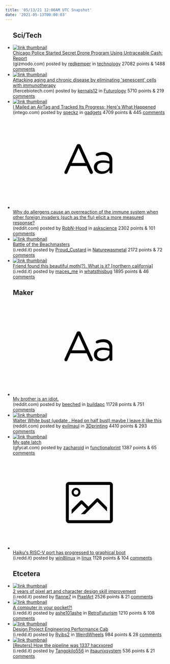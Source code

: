 ```yaml
---
title: '05/13/21 12:00AM UTC Snapshot'
date: '2021-05-13T00:00:03'
---
```

<ul>
<h2>Sci/Tech</h2>

<li><a href='https://gizmodo.com/chicago-police-started-secret-drone-program-using-untra-1846875252'><img src='https://b.thumbs.redditmedia.com/MfbvL0mRWH2ORpc9MEvEMcRsRtVEbC-dyH16pyGKGkE.jpg' alt='link thumbnail'></a><div><div class='linkTitle'><a href='https://gizmodo.com/chicago-police-started-secret-drone-program-using-untra-1846875252'>Chicago Police Started Secret Drone Program Using Untraceable Cash: Report</a></div>(gizmodo.com) posted by <a href='https://www.reddit.com/user/redkemper'>redkemper</a> in <a href='https://www.reddit.com/r/technology'>technology</a> 27082 points & 1488 <a href='https://www.reddit.com/r/technology/comments/nalkcq/chicago_police_started_secret_drone_program_using/'>comments</a></div></li>

<li><a href='https://www.fiercebiotech.com/research/attacking-aging-and-chronic-disease-by-eliminating-senescent-cells-immunotherapy'><img src='https://b.thumbs.redditmedia.com/N2ELHTjZvVTCG9_WGtzlTYllIs1rPBYBTznNkyZmc4A.jpg' alt='link thumbnail'></a><div><div class='linkTitle'><a href='https://www.fiercebiotech.com/research/attacking-aging-and-chronic-disease-by-eliminating-senescent-cells-immunotherapy'>Attacking aging and chronic disease by eliminating 'senescent' cells with immunotherapy</a></div>(fiercebiotech.com) posted by <a href='https://www.reddit.com/user/kernals12'>kernals12</a> in <a href='https://www.reddit.com/r/Futurology'>Futurology</a> 5710 points & 219 <a href='https://www.reddit.com/r/Futurology/comments/nankqh/attacking_aging_and_chronic_disease_by/'>comments</a></div></li>

<li><a href='https://www.intego.com/mac-security-blog/i-mailed-an-airtag-and-tracked-its-progress-heres-what-happened/'><img src='https://b.thumbs.redditmedia.com/5RZs9wSMfTptQmujJV72g3al740u0nehN3RXLjcXupA.jpg' alt='link thumbnail'></a><div><div class='linkTitle'><a href='https://www.intego.com/mac-security-blog/i-mailed-an-airtag-and-tracked-its-progress-heres-what-happened/'>I Mailed an AirTag and Tracked Its Progress; Here's What Happened</a></div>(intego.com) posted by <a href='https://www.reddit.com/user/speckz'>speckz</a> in <a href='https://www.reddit.com/r/gadgets'>gadgets</a> 4709 points & 445 <a href='https://www.reddit.com/r/gadgets/comments/naofdh/i_mailed_an_airtag_and_tracked_its_progress_heres/'>comments</a></div></li>

<li><a href='https://www.reddit.com/r/askscience/comments/nanyqm/why_do_allergens_cause_an_overreaction_of_the/'><svg version='1.1' viewBox='-34 -12 104 64' preserveAspectRatio='xMidYMid slice' xmlns='http://www.w3.org/2000/svg' xmlns:xlink='http://www.w3.org/1999/xlink'>
    <title>text link thumbnail</title>
    <path d='M12.19,8.84a1.45,1.45,0,0,0-1.4-1h-.12a1.46,1.46,0,0,0-1.42,1L1.14,26.56a1.29,1.29,0,0,0-.14.59,1,1,0,0,0,1,1,1.12,1.12,0,0,0,1.08-.77l2.08-4.65h11l2.08,4.59a1.24,1.24,0,0,0,1.12.83,1.08,1.08,0,0,0,1.08-1.08,1.64,1.64,0,0,0-.14-.57ZM6.08,20.71l4.59-10.22,4.6,10.22Z'>
    </path>
    <path d='M32.24,14.78A6.35,6.35,0,0,0,27.6,13.2a11.36,11.36,0,0,0-4.7,1,1,1,0,0,0-.58.89,1,1,0,0,0,.94.92,1.23,1.23,0,0,0,.39-.08,8.87,8.87,0,0,1,3.72-.81c2.7,0,4.28,1.33,4.28,3.92v.5a15.29,15.29,0,0,0-4.42-.61c-3.64,0-6.14,1.61-6.14,4.64v.05c0,2.95,2.7,4.48,5.37,4.48a6.29,6.29,0,0,0,5.19-2.48V26.9a1,1,0,0,0,1,1,1,1,0,0,0,1-1.06V19A5.71,5.71,0,0,0,32.24,14.78Zm-.56,7.7c0,2.28-2.17,3.89-4.81,3.89-1.94,0-3.61-1.06-3.61-2.86v-.06c0-1.8,1.5-3,4.2-3a15.2,15.2,0,0,1,4.22.61Z'>
    </path>
    </svg></a><div><div class='linkTitle'><a href='https://www.reddit.com/r/askscience/comments/nanyqm/why_do_allergens_cause_an_overreaction_of_the/'>Why do allergens cause an overreaction of the immune system when other foreign invaders (such as the flu) elicit a more measured response?</a></div>(reddit.com) posted by <a href='https://www.reddit.com/user/RobN-Hood'>RobN-Hood</a> in <a href='https://www.reddit.com/r/askscience'>askscience</a> 2302 points & 101 <a href='https://www.reddit.com/r/askscience/comments/nanyqm/why_do_allergens_cause_an_overreaction_of_the/'>comments</a></div></li>

<li><a href='https://i.redd.it/zijy7ah0xly61.jpg'><img src='https://b.thumbs.redditmedia.com/r5ZKZI1BG9lFZfj_Dxmmk1ANkgN590gYP8hnDzgGPdg.jpg' alt='link thumbnail'></a><div><div class='linkTitle'><a href='https://i.redd.it/zijy7ah0xly61.jpg'>Battle of the Beachmasters</a></div>(i.redd.it) posted by <a href='https://www.reddit.com/user/Proud_Custard'>Proud_Custard</a> in <a href='https://www.reddit.com/r/Naturewasmetal'>Naturewasmetal</a> 2172 points & 72 <a href='https://www.reddit.com/r/Naturewasmetal/comments/naf4us/battle_of_the_beachmasters/'>comments</a></div></li>

<li><a href='https://i.redd.it/939j6qw0nmy61.jpg'><img src='https://b.thumbs.redditmedia.com/LfAQLGPLaftp0qFd38xqXiXZ_2hgywGJLz16J4VK4dQ.jpg' alt='link thumbnail'></a><div><div class='linkTitle'><a href='https://i.redd.it/939j6qw0nmy61.jpg'>Friend found this beautiful moth(?). What is it? [northern california]</a></div>(i.redd.it) posted by <a href='https://www.reddit.com/user/maces_me'>maces_me</a> in <a href='https://www.reddit.com/r/whatsthisbug'>whatsthisbug</a> 1895 points & 46 <a href='https://www.reddit.com/r/whatsthisbug/comments/nahgb9/friend_found_this_beautiful_moth_what_is_it/'>comments</a></div></li>

<h2>Maker</h2>

<li><a href='https://www.reddit.com/r/buildapc/comments/nakwpq/my_brother_is_an_idiot/'><svg version='1.1' viewBox='-34 -12 104 64' preserveAspectRatio='xMidYMid slice' xmlns='http://www.w3.org/2000/svg' xmlns:xlink='http://www.w3.org/1999/xlink'>
    <title>text link thumbnail</title>
    <path d='M12.19,8.84a1.45,1.45,0,0,0-1.4-1h-.12a1.46,1.46,0,0,0-1.42,1L1.14,26.56a1.29,1.29,0,0,0-.14.59,1,1,0,0,0,1,1,1.12,1.12,0,0,0,1.08-.77l2.08-4.65h11l2.08,4.59a1.24,1.24,0,0,0,1.12.83,1.08,1.08,0,0,0,1.08-1.08,1.64,1.64,0,0,0-.14-.57ZM6.08,20.71l4.59-10.22,4.6,10.22Z'>
    </path>
    <path d='M32.24,14.78A6.35,6.35,0,0,0,27.6,13.2a11.36,11.36,0,0,0-4.7,1,1,1,0,0,0-.58.89,1,1,0,0,0,.94.92,1.23,1.23,0,0,0,.39-.08,8.87,8.87,0,0,1,3.72-.81c2.7,0,4.28,1.33,4.28,3.92v.5a15.29,15.29,0,0,0-4.42-.61c-3.64,0-6.14,1.61-6.14,4.64v.05c0,2.95,2.7,4.48,5.37,4.48a6.29,6.29,0,0,0,5.19-2.48V26.9a1,1,0,0,0,1,1,1,1,0,0,0,1-1.06V19A5.71,5.71,0,0,0,32.24,14.78Zm-.56,7.7c0,2.28-2.17,3.89-4.81,3.89-1.94,0-3.61-1.06-3.61-2.86v-.06c0-1.8,1.5-3,4.2-3a15.2,15.2,0,0,1,4.22.61Z'>
    </path>
    </svg></a><div><div class='linkTitle'><a href='https://www.reddit.com/r/buildapc/comments/nakwpq/my_brother_is_an_idiot/'>My brother is an idiot.</a></div>(reddit.com) posted by <a href='https://www.reddit.com/user/beeched'>beeched</a> in <a href='https://www.reddit.com/r/buildapc'>buildapc</a> 11728 points & 751 <a href='https://www.reddit.com/r/buildapc/comments/nakwpq/my_brother_is_an_idiot/'>comments</a></div></li>

<li><a href='https://www.reddit.com/gallery/nar91l'><img src='https://b.thumbs.redditmedia.com/XBiYpebWmq2l8RklBC1zFriXQBHyeQPhyzzZPs-hDlA.jpg' alt='link thumbnail'></a><div><div class='linkTitle'><a href='https://www.reddit.com/gallery/nar91l'>Walter White bust (update . Head on half bust) maybe I leave it like this</a></div>(reddit.com) posted by <a href='https://www.reddit.com/user/evilmaul'>evilmaul</a> in <a href='https://www.reddit.com/r/3Dprinting'>3Dprinting</a> 4410 points & 293 <a href='https://www.reddit.com/r/3Dprinting/comments/nar91l/walter_white_bust_update_head_on_half_bust_maybe/'>comments</a></div></li>

<li><a href='https://gfycat.com/defiantsharplemur'><img src='https://b.thumbs.redditmedia.com/7SGN0Rnr7UJ33brTI2EXrAzaEn6hDdVIBpxINuyQqNE.jpg' alt='link thumbnail'></a><div><div class='linkTitle'><a href='https://gfycat.com/defiantsharplemur'>My gate latch</a></div>(gfycat.com) posted by <a href='https://www.reddit.com/user/zacharoid'>zacharoid</a> in <a href='https://www.reddit.com/r/functionalprint'>functionalprint</a> 1387 points & 65 <a href='https://www.reddit.com/r/functionalprint/comments/naq1rl/my_gate_latch/'>comments</a></div></li>

<li><a href='https://i.redd.it/fwk92e07soy61.png'><svg version='1.1' viewBox='-34 -14 104 64' preserveAspectRatio='xMidYMid meet' xmlns='http://www.w3.org/2000/svg' xmlns:xlink='http://www.w3.org/1999/xlink'>
    <title>link thumbnail</title>
    <path d='M32,4H4A2,2,0,0,0,2,6V30a2,2,0,0,0,2,2H32a2,2,0,0,0,2-2V6A2,2,0,0,0,32,4ZM4,30V6H32V30Z'></path>
    <path d='M8.92,14a3,3,0,1,0-3-3A3,3,0,0,0,8.92,14Zm0-4.6A1.6,1.6,0,1,1,7.33,11,1.6,1.6,0,0,1,8.92,9.41Z'></path>
    <path d='M22.78,15.37l-5.4,5.4-4-4a1,1,0,0,0-1.41,0L5.92,22.9v2.83l6.79-6.79L16,22.18l-3.75,3.75H15l8.45-8.45L30,24V21.18l-5.81-5.81A1,1,0,0,0,22.78,15.37Z'></path>
    </svg></a><div><div class='linkTitle'><a href='https://i.redd.it/fwk92e07soy61.png'>Haiku's RISC-V port has progressed to graphical boot</a></div>(i.redd.it) posted by <a href='https://www.reddit.com/user/win8linux'>win8linux</a> in <a href='https://www.reddit.com/r/linux'>linux</a> 1128 points & 104 <a href='https://www.reddit.com/r/linux/comments/nany5a/haikus_riscv_port_has_progressed_to_graphical_boot/'>comments</a></div></li>

<h2>Etcetera</h2>

<li><a href='https://i.redd.it/hrx32w6ofpy61.png'><img src='https://b.thumbs.redditmedia.com/5Y4wXm9g076h_0hc8I8V4srUTvV_lPqsK8YAE2PY8Tc.jpg' alt='link thumbnail'></a><div><div class='linkTitle'><a href='https://i.redd.it/hrx32w6ofpy61.png'>2 years of pixel art and character design skill improvement</a></div>(i.redd.it) posted by <a href='https://www.reddit.com/user/flanne7'>flanne7</a> in <a href='https://www.reddit.com/r/PixelArt'>PixelArt</a> 2526 points & 21 <a href='https://www.reddit.com/r/PixelArt/comments/naqul0/2_years_of_pixel_art_and_character_design_skill/'>comments</a></div></li>

<li><a href='https://i.redd.it/q4qun7ablqy61.png'><img src='https://b.thumbs.redditmedia.com/h6CaXllZ5XZ86PlYCHV_dUlh_xmK8TC6Kv89Gupcq0A.jpg' alt='link thumbnail'></a><div><div class='linkTitle'><a href='https://i.redd.it/q4qun7ablqy61.png'>A computer in your pocket?!</a></div>(i.redd.it) posted by <a href='https://www.reddit.com/user/ashe101ashe'>ashe101ashe</a> in <a href='https://www.reddit.com/r/RetroFuturism'>RetroFuturism</a> 1210 points & 108 <a href='https://www.reddit.com/r/RetroFuturism/comments/nawfhu/a_computer_in_your_pocket/'>comments</a></div></li>

<li><a href='https://i.redd.it/hut7aeux9ly61.jpg'><img src='https://b.thumbs.redditmedia.com/lrp_IOj8op8C2XByeVDj-H6vy9avIsltAQVf5kEh39Y.jpg' alt='link thumbnail'></a><div><div class='linkTitle'><a href='https://i.redd.it/hut7aeux9ly61.jpg'>Design Project Engineering Performance Cab</a></div>(i.redd.it) posted by <a href='https://www.reddit.com/user/Ryibs2'>Ryibs2</a> in <a href='https://www.reddit.com/r/WeirdWheels'>WeirdWheels</a> 984 points & 28 <a href='https://www.reddit.com/r/WeirdWheels/comments/nacqtt/design_project_engineering_performance_cab/'>comments</a></div></li>

<li><a href='https://i.redd.it/hoe4c4n78py61.jpg'><img src='https://b.thumbs.redditmedia.com/9SBeFuPH9ilf1hXIwKutaDkpiFBoXZzGJIFyDXe_ySQ.jpg' alt='link thumbnail'></a><div><div class='linkTitle'><a href='https://i.redd.it/hoe4c4n78py61.jpg'>[Reuters] How the pipeline was 1337 hacxxored</a></div>(i.redd.it) posted by <a href='https://www.reddit.com/user/Tangokilo556'>Tangokilo556</a> in <a href='https://www.reddit.com/r/itsaunixsystem'>itsaunixsystem</a> 536 points & 21 <a href='https://www.reddit.com/r/itsaunixsystem/comments/napuqw/reuters_how_the_pipeline_was_1337_hacxxored/'>comments</a></div></li>

</ul>
